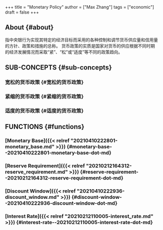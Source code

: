 +++
title = "Monetary Policy"
author = ["Max Zhang"]
tags = ["economic"]
draft = false
+++

## About {#about}

指中央银行为实现其特定的经济目标而采用的各种控制和调节货币供应量和信用量的方针、政策和措施的总称。 货币政策的实质是国家对货币的供应根据不同时期的经济发展情况而采取“紧”、“松”或“适度”等不同的政策趋向。


## SUB-CONCEPTS {#sub-concepts}


### 宽松的货币政策 {#宽松的货币政策}


### 紧缩的货币政策 {#紧缩的货币政策}


### 适度的货币政策 {#适度的货币政策}


## FUNCTIONS {#functions}


### [Monetary Base]({{< relref "20210410222801-monetary_base.md" >}}) {#monetary-base--20210410222801-monetary-base-dot-md}


### [Reserve Requirement]({{< relref "20210212164312-reserve_requirement.md" >}}) {#reserve-requirement--20210212164312-reserve-requirement-dot-md}


### [Discount Window]({{< relref "20210410222936-discount_window.md" >}}) {#discount-window--20210410222936-discount-window-dot-md}


### [Interest Rate]({{< relref "20210212110005-interest_rate.md" >}}) {#interest-rate--20210212110005-interest-rate-dot-md}
